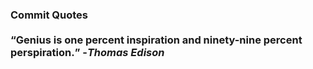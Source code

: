 ### Commit Quotes <br> <br> <q>Genius is one percent inspiration and ninety-nine percent perspiration.</q> -<em>Thomas Edison</em>
